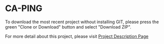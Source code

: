 # CA-PING

To download the most recent project without installing GIT, please press the green "Clone or Download" button and select "Download ZIP".

For more detail about this project, please visit <a href="http://tibbo.com/programmable/applications/examples/hostcheck-ping.html" target="_blank">Project Description Page</a>
